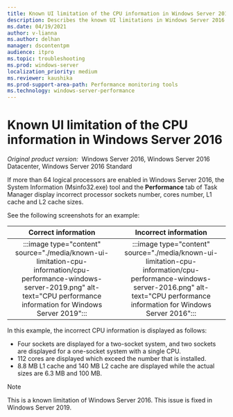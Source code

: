 ```yaml
---
title: Known UI limitation of the CPU information in Windows Server 2016
description: Describes the known UI limitations in Windows Server 2016. The System Information (Msinfo32.exe) tool and the Performance tab of Task Manager display incorrect processor sockets number, cores number, L1 cache and L2 cache sizes.
ms.date: 04/19/2021
author: v-lianna 
ms.author: delhan
manager: dscontentpm
audience: itpro
ms.topic: troubleshooting
ms.prod: windows-server
localization_priority: medium
ms.reviewer: kaushika
ms.prod-support-area-path: Performance monitoring tools
ms.technology: windows-server-performance
---
```

# Known UI limitation of the CPU information in Windows Server 2016

_Original product version:_ &nbsp;Windows Server 2016, Windows Server 2016 Datacenter, Windows Server 2016 Standard  

If more than 64 logical processors are enabled in Windows Server 2016, the System Information (Msinfo32.exe) tool and the **Performance** tab of Task Manager display incorrect processor sockets number, cores number, L1 cache and L2 cache sizes.

See the following screenshots for an example:

|Correct information|Incorrect information|
|:---------:|:---------:|
|:::image type="content" source="./media/known-ui-limitation-cpu-information/cpu-performance-windows-server-2019.png" alt-text="CPU performance information for Windows Server 2019":::|:::image type="content" source="./media/known-ui-limitation-cpu-information/cpu-performance-windows-server-2016.png" alt-text="CPU performance information for Windows Server 2016":::|

In this example, the incorrect CPU information is displayed as follows:

- Four sockets are displayed for a two-socket system, and two sockets are displayed for a one-socket system with a single CPU.
- 112 cores are displayed which exceed the number that is installed.
- 8.8 MB L1 cache and 140 MB L2 cache are displayed while the actual sizes are 6.3 MB and 100 MB.

> [!NOTE]
> This is a known limitation of Windows Server 2016. This issue is fixed in Windows Server 2019.
